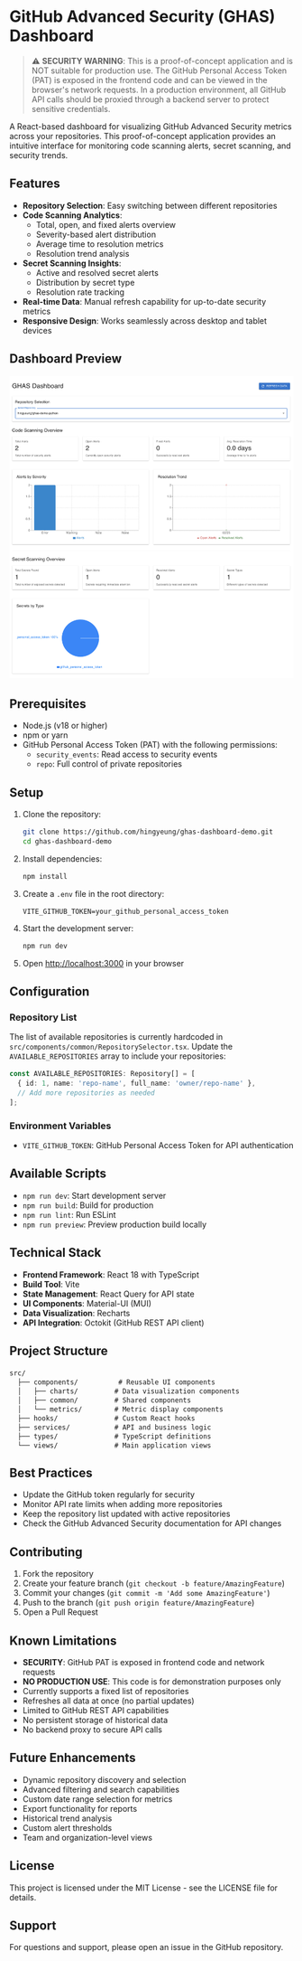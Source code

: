 # GitHub Advanced Security (GHAS) Dashboard

> ⚠️ **SECURITY WARNING**: This is a proof-of-concept application and is NOT suitable for production use. The GitHub Personal Access Token (PAT) is exposed in the frontend code and can be viewed in the browser's network requests. In a production environment, all GitHub API calls should be proxied through a backend server to protect sensitive credentials.

A React-based dashboard for visualizing GitHub Advanced Security metrics across your repositories. This proof-of-concept application provides an intuitive interface for monitoring code scanning alerts, secret scanning, and security trends.

## Features

- **Repository Selection**: Easy switching between different repositories
- **Code Scanning Analytics**:
  - Total, open, and fixed alerts overview
  - Severity-based alert distribution
  - Average time to resolution metrics
  - Resolution trend analysis
- **Secret Scanning Insights**:
  - Active and resolved secret alerts
  - Distribution by secret type
  - Resolution rate tracking
- **Real-time Data**: Manual refresh capability for up-to-date security metrics
- **Responsive Design**: Works seamlessly across desktop and tablet devices

## Dashboard Preview

![GHAS Dashboard Demo](ghas-dashboard-demo.png)

## Prerequisites

- Node.js (v18 or higher)
- npm or yarn
- GitHub Personal Access Token (PAT) with the following permissions:
  - `security_events`: Read access to security events
  - `repo`: Full control of private repositories

## Setup

1. Clone the repository:
   ```bash
   git clone https://github.com/hingyeung/ghas-dashboard-demo.git
   cd ghas-dashboard-demo
   ```

2. Install dependencies:
   ```bash
   npm install
   ```

3. Create a `.env` file in the root directory:
   ```env
   VITE_GITHUB_TOKEN=your_github_personal_access_token
   ```

4. Start the development server:
   ```bash
   npm run dev
   ```

5. Open [http://localhost:3000](http://localhost:3000) in your browser

## Configuration

### Repository List

The list of available repositories is currently hardcoded in `src/components/common/RepositorySelector.tsx`. Update the `AVAILABLE_REPOSITORIES` array to include your repositories:

```typescript
const AVAILABLE_REPOSITORIES: Repository[] = [
  { id: 1, name: 'repo-name', full_name: 'owner/repo-name' },
  // Add more repositories as needed
];
```

### Environment Variables

- `VITE_GITHUB_TOKEN`: GitHub Personal Access Token for API authentication

## Available Scripts

- `npm run dev`: Start development server
- `npm run build`: Build for production
- `npm run lint`: Run ESLint
- `npm run preview`: Preview production build locally

## Technical Stack

- **Frontend Framework**: React 18 with TypeScript
- **Build Tool**: Vite
- **State Management**: React Query for API state
- **UI Components**: Material-UI (MUI)
- **Data Visualization**: Recharts
- **API Integration**: Octokit (GitHub REST API client)

## Project Structure

```
src/
  ├── components/          # Reusable UI components
  │   ├── charts/         # Data visualization components
  │   ├── common/         # Shared components
  │   └── metrics/        # Metric display components
  ├── hooks/              # Custom React hooks
  ├── services/           # API and business logic
  ├── types/              # TypeScript definitions
  └── views/              # Main application views
```

## Best Practices

- Update the GitHub token regularly for security
- Monitor API rate limits when adding more repositories
- Keep the repository list updated with active repositories
- Check the GitHub Advanced Security documentation for API changes

## Contributing

1. Fork the repository
2. Create your feature branch (`git checkout -b feature/AmazingFeature`)
3. Commit your changes (`git commit -m 'Add some AmazingFeature'`)
4. Push to the branch (`git push origin feature/AmazingFeature`)
5. Open a Pull Request

## Known Limitations

- **SECURITY**: GitHub PAT is exposed in frontend code and network requests
- **NO PRODUCTION USE**: This code is for demonstration purposes only
- Currently supports a fixed list of repositories
- Refreshes all data at once (no partial updates)
- Limited to GitHub REST API capabilities
- No persistent storage of historical data
- No backend proxy to secure API calls

## Future Enhancements

- Dynamic repository discovery and selection
- Advanced filtering and search capabilities
- Custom date range selection for metrics
- Export functionality for reports
- Historical trend analysis
- Custom alert thresholds
- Team and organization-level views

## License

This project is licensed under the MIT License - see the LICENSE file for details.

## Support

For questions and support, please open an issue in the GitHub repository.